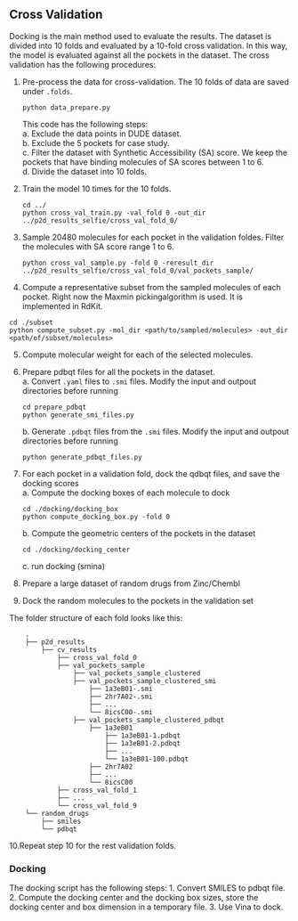 ## Cross Validation
Docking is the main method used to evaluate the results. The dataset is divided into 10 folds and evaluated by a 10-fold cross validation. In this way, the model is evaluated against all the pockets in the dataset. The cross validation has the following procedures:
1. Pre-process the data for cross-validation. The 10 folds of data are saved under `.folds`.   
	```
	python data_prepare.py
	```
	This code has the following steps:   
		a. Exclude the data points in DUDE dataset.    
		b. Exclude the 5 pockets for case study.   
		c. Filter the dataset with Synthetic Accessibility (SA) score. We keep the pockets that have binding molecules of SA scores between 1 to 6.   
		d. Divide the dataset into 10 folds.   
	   
2. Train the model 10 times for the 10 folds.
	```
	cd ../
	python cross_val_train.py -val_fold 0 -out_dir ../p2d_results_selfie/cross_val_fold_0/
	```
4. Sample 20480 molecules for each pocket in the validation foldes. Filter the molecules with SA score range 1 to 6.
	```
	python cross_val_sample.py -fold 0 -reresult_dir ../p2d_results_selfie/cross_val_fold_0/val_pockets_sample/
	```
6. Compute a representative subset from the sampled molecules of each pocket. Right now the Maxmin pickingalgorithm is used. It is implemented in RdKit. 
```
cd ./subset
python compute_subset.py -mol_dir <path/to/sampled/molecules> -out_dir <path/of/subset/molecules> 
```
5. Compute molecular weight for each of the selected molecules.
6. Prepare pdbqt files for all the pockets in the dataset.   
    a. Convert `.yaml` files to `.smi` files. Modify the input and outpout directories before running   
    ```
    cd prepare_pdbqt
    python generate_smi_files.py
    ``` 
    b. Generate `.pdbqt` files from the `.smi` files. Modify the input and outpout directories before running   
    ```
    python generate_pdbqt_files.py
    ```
7. For each pocket in a validation fold, dock the qdbqt files, and save the docking scores    
    a. Compute the docking boxes of each molecule to dock   
    ```
    cd ./docking/docking_box
    python compute_docking_box.py -fold 0
    ```
    b. Compute the geometric centers of the pockets in the dataset   
    ```
    cd ./docking/docking_center
    
    ```
    c. run docking (smina)   

8. Prepare a large dataset of random drugs from Zinc/Chembl
9. Dock the random molecules to the pockets in the validation set   

The folder structure of each fold looks like this:
```
    .
    ├── p2d_results      
        ├── cv_results
            ├── cross_val_fold_0
	        ├── val_pockets_sample
                ├── val_pockets_sample_clustered
                ├── val_pockets_sample_clustered_smi
                    ├── 1a3eB01-.smi
                    ├── 2hr7A02-.smi
                    ├── ...
                    └── 8icsC00-.smi
                ├── val_pockets_sample_clustered_pdbqt
                    ├── 1a3eB01
                        ├── 1a3eB01-1.pdbqt
                        ├── 1a3eB01-2.pdbqt
                        ├── ...
                        └── 1a3eB01-100.pdbqt
                    ├── 2hr7A02
                    ├── ...
                    └── 8icsC00
            ├── cross_val_fold_1
            ├── ...
            └── cross_val_fold_9
	└── random_drugs
	    ├── smiles
	    └── pdbqt
```

10.Repeat step 10 for the rest validation folds.

### Docking
The docking script has the following steps:
	1. Convert SMILES to pdbqt file.
	2. Compute the docking center and the docking box sizes, store the docking center and box dimension in a temporary file.
    3. Use Vina to dock.
